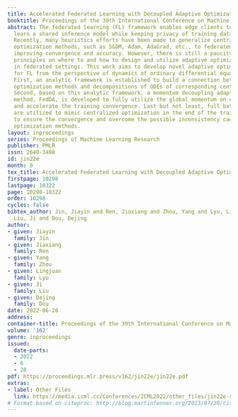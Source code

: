 ```yaml
---
title: Accelerated Federated Learning with Decoupled Adaptive Optimization
booktitle: Proceedings of the 39th International Conference on Machine Learning
abstract: The federated learning (FL) framework enables edge clients to collaboratively
  learn a shared inference model while keeping privacy of training data on clients.
  Recently, many heuristics efforts have been made to generalize centralized adaptive
  optimization methods, such as SGDM, Adam, AdaGrad, etc., to federated settings for
  improving convergence and accuracy. However, there is still a paucity of theoretical
  principles on where to and how to design and utilize adaptive optimization methods
  in federated settings. This work aims to develop novel adaptive optimization methods
  for FL from the perspective of dynamics of ordinary differential equations (ODEs).
  First, an analytic framework is established to build a connection between federated
  optimization methods and decompositions of ODEs of corresponding centralized optimizers.
  Second, based on this analytic framework, a momentum decoupling adaptive optimization
  method, FedDA, is developed to fully utilize the global momentum on each local iteration
  and accelerate the training convergence. Last but not least, full batch gradients
  are utilized to mimic centralized optimization in the end of the training process
  to ensure the convergence and overcome the possible inconsistency caused by adaptive
  optimization methods.
layout: inproceedings
series: Proceedings of Machine Learning Research
publisher: PMLR
issn: 2640-3498
id: jin22e
month: 0
tex_title: Accelerated Federated Learning with Decoupled Adaptive Optimization
firstpage: 10298
lastpage: 10322
page: 10298-10322
order: 10298
cycles: false
bibtex_author: Jin, Jiayin and Ren, Jiaxiang and Zhou, Yang and Lyu, Lingjuan and
  Liu, Ji and Dou, Dejing
author:
- given: Jiayin
  family: Jin
- given: Jiaxiang
  family: Ren
- given: Yang
  family: Zhou
- given: Lingjuan
  family: Lyu
- given: Ji
  family: Liu
- given: Dejing
  family: Dou
date: 2022-06-28
address:
container-title: Proceedings of the 39th International Conference on Machine Learning
volume: '162'
genre: inproceedings
issued:
  date-parts:
  - 2022
  - 6
  - 28
pdf: https://proceedings.mlr.press/v162/jin22e/jin22e.pdf
extras:
- label: Other Files
  link: https://media.icml.cc/Conferences/ICML2022/other_files/jin22e-supp.zip
# Format based on citeproc: http://blog.martinfenner.org/2013/07/30/citeproc-yaml-for-bibliographies/
---
```


